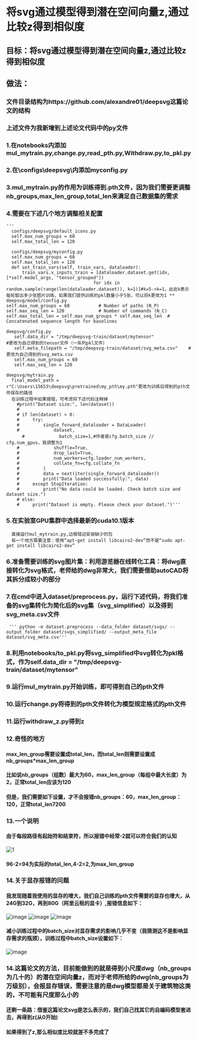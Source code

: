 # 将svg通过模型得到潜在空间向量z,通过比较z得到相似度
## 目标：将svg通过模型得到潜在空间向量z,通过比较z得到相似度
## 做法：
### 文件目录结构为https://github.com/alexandre01/deepsvg这篇论文的结构
### 上述文件为我新增到上述论文代码中的py文件
### 1.在notebooks内添加mul_mytrain.py,change.py,read_pth.py,Withdraw.py,to_pkl.py
### 2.在\configs\deepsvg\内添加myconfig.py
### 3.mul_mytrain.py的作用为训练得到.pth文件，因为我们需要更调整nb_groups,max_len_group,total_len来满足自己数据集的需求
### 4.需要在下述几个地方调整相关配置
    '''
      configs/deepsvg/default_icons.py
      self.max_num_groups = 60
      self.max_total_len = 120
    
      configs/deepsvg/myconfig.py
      self.max_num_groups = 60
      self.max_total_len = 120
      def set_train_vars(self, train_vars, dataloader):
          train_vars.x_inputs_train = [dataloader.dataset.get(idx, [*self.model_args, "tensor_grouped"])
                                     for idx in random.sample(range(len(dataloader.dataset)), k=1)]#k=5->k=1，此处k表示每轮取出多少张图片训练，如果我们提供训练的pkl数量小于5张，可以将k更改为1 **
    deepsvg/model/config.py
    self.max_num_groups = 60           # Number of paths (N_P) 
    self.max_seq_len = 120             # Number of commands (N_C) 
    self.max_total_len = self.max_num_groups * self.max_seq_len  # Concatenated sequence length for baselines
    
    deepsvg/config.py
       self.data_dir = "/tmp/deepsvg-train/dataset/mytensor"              #更改为自己得到的tensor文件（一系列pkl文件）
       self.meta_filepath = "/tmp/deepsvg-train/dataset/svg_meta.csv"    #更改为自己得到的svg_meta.csv
       self.max_num_groups = 60                         
       self.max_seq_len = 120          
       
    deepsvg/mytrain.py
      final_model_path = r"C:\Users\15653\deepsvg\pretrained\my_pth\my.pth"更改为训练后得到的pth文件保存的路径
      在训练过程中如果报错，可考虑将下述代码注释掉
        #print("Dataset size:", len(dataset))
        #
        # if len(dataset) > 0:
        #     try:
        #         single_forward_dataloader = DataLoader(
        #             dataset,
          #             batch_size=1,#作者是cfg.batch_size // cfg.num_gpus，我调整为1
        #             shuffle=True,
        #             drop_last=True,
        #             num_workers=cfg.loader_num_workers,
        #             collate_fn=cfg.collate_fn
        #         )
        #         data = next(iter(single_forward_dataloader))
        #         print("Data loaded successfully:", data)
        #     except StopIteration:
        #         print("No data could be loaded. Check batch size and dataset size.")
        # else:
        #     print("Dataset is empty. Please check your dataset.")'''
### 5.在实验室GPU集群中选择最新的cuda10.1版本
      直接运行mul_mytrain.py,边报错边安装缺少的包
      有一个地方需要注意：使用“apt-get install libcairo2-dev”而不是“sudo apt-get install libcairo2-dev“
### 6.准备需要训练的svg图片集：利用游览器在线转化工具：将dwg直接转化为svg格式，老师给的dwg非常大，我们需要借助autoCAD将其拆分成较小的部分
### 7.在cmd中进入dataset/preprocess.py，运行下述代码，将我们准备的svg集转化为简化后的svg集（svg_simplified）以及得到svg_meta.csv文件
     ''' python -m dataset.preprocess --data_folder dataset/svgs/ --output_folder dataset/svgs_simplified/ --output_meta_file dataset/svg_meta.csv'''
### 8.利用notebooks/to_pkl.py将svg_simplified中svg转化为pkl格式，作为self.data_dir = "/tmp/deepsvg-train/dataset/mytensor" 
### 9.运行mul_mytrain.py开始训练，即可得到自己的pth文件
### 10.运行change.py将得到的pth文件转化为模型规定格式的pth文件
### 11.运行withdraw_z.py得到z
### 12.奇怪的地方
####  max_len_group需要设置成total_len，而total_len则需要设置成nb_groups*max_len_group
####  比如说nb_groups（组数）最大为60，max_len_group（每组中最大长度）为2，正常total_len应该为120
####  但是，我们需要如下设置，才不会报错nb_groups：60，max_len_group：120，正常total_len7200
### 13.一个说明
#### 由于每段路径有起始符和结束符，所以报错中经常-2就可以符合我们的认知
![1](https://github.com/user-attachments/assets/e6c67bce-581b-4f52-9a14-9081e8bab400)
####   96-2=94为实际的total_len,4-2=2,为max_len_group
### 14.关于显存报错的问题
#### 我发现随着我使用的显存的增大，我们自己训练的pth文件需要的显存也增大，从24G到32G，再到80G（阿里云租的显卡）,报错信息如下：
![image](https://github.com/user-attachments/assets/0751ea04-53c9-4549-8d1d-142d9676cc71)
![image](https://github.com/user-attachments/assets/8d462540-13c9-436d-b4c7-738b75b989c3)
![image](https://github.com/user-attachments/assets/f787e623-8985-4218-9a05-2d7ed7f59b50)
#### 减小训练过程中的batch_size对显存需求的影响几乎不变（我猜测这不是影响显存需求的瓶颈），训练过程中batch_size设置如下：
![image](https://github.com/user-attachments/assets/25d7e195-058f-4707-88c5-424afb87b145)
### 14.这篇论文的方法，目前能做到的就是得到小尺度dwg（nb_groups为几十的）的潜在空间向量z，而对于老师所给的dwg(nb_groups为万级别），会报显存错误，需要注意的是dwg模型都是关于建筑物这类的，不可能有尺度那么小的
####   还剩一条路：借鉴这篇论文svg是怎么表示的，我们自己找其它的自编码模型套进去，再得到z(从0开始)
####   如果得到了z,那么相似度比较就差不多完成了




















        
